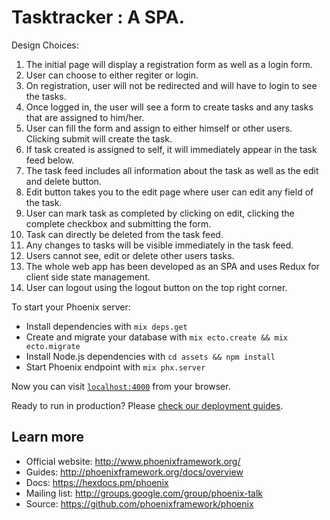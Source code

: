 # Tasktracker : A SPA.

Design Choices:

1. The initial page will display a registration form as well as a login form.
2. User can choose to either regiter or login.
3. On registration, user will not be redirected and will have to login to see the tasks.
4. Once logged in, the user will see a form to create tasks and any tasks that are assigned to him/her.
5. User can fill the form and assign to either himself or other users. Clicking submit will create the task.
6. If task created is assigned to self, it will immediately appear in the task feed below.
7. The task feed includes all information about the task as well as the edit and delete button.
8. Edit button takes you to the edit page where user can edit any field of the task.
9. User can mark task as completed by clicking on edit, clicking the complete checkbox and submitting the form.
10. Task can directly be deleted from the task feed.
11. Any changes to tasks will be visible immediately in the task feed.
12. Users cannot see, edit or delete other users tasks.
13. The whole web app has been developed as an SPA and uses Redux for client side state management.
14. User can logout using the logout button on the top right corner.


To start your Phoenix server:

  * Install dependencies with `mix deps.get`
  * Create and migrate your database with `mix ecto.create && mix ecto.migrate`
  * Install Node.js dependencies with `cd assets && npm install`
  * Start Phoenix endpoint with `mix phx.server`

Now you can visit [`localhost:4000`](http://localhost:4000) from your browser.

Ready to run in production? Please [check our deployment guides](http://www.phoenixframework.org/docs/deployment).

## Learn more

  * Official website: http://www.phoenixframework.org/
  * Guides: http://phoenixframework.org/docs/overview
  * Docs: https://hexdocs.pm/phoenix
  * Mailing list: http://groups.google.com/group/phoenix-talk
  * Source: https://github.com/phoenixframework/phoenix
